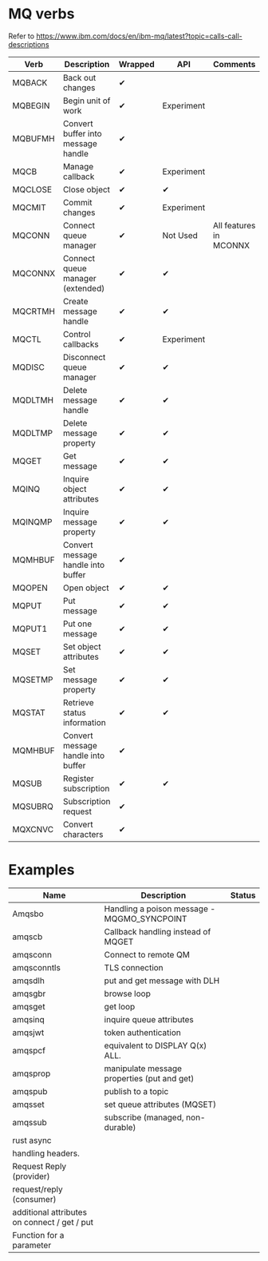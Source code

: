 
MQ verbs
========

Refer to <https://www.ibm.com/docs/en/ibm-mq/latest?topic=calls-call-descriptions>

| Verb    | Description                         | Wrapped  | API | Comments |
|---------|-------------------------------------|----------|----------|-|
| MQBACK  | Back out changes                    | ✔ |   |  |
| MQBEGIN | Begin unit of work                  | ✔ | Experiment | |
| MQBUFMH | Convert buffer into message handle  | ✔ |   |  |
| MQCB    | Manage callback                     | ✔ | Experiment | |
| MQCLOSE | Close object                        | ✔ | ✔ |  |
| MQCMIT  | Commit changes                      | ✔ | Experiment | |
| MQCONN  | Connect queue manager               | ✔ | Not Used | All features in MCONNX |
| MQCONNX | Connect queue manager (extended)    | ✔ | ✔ |  |
| MQCRTMH | Create message handle               | ✔ | ✔ |  |
| MQCTL   | Control callbacks                   | ✔ | Experiment | |
| MQDISC  | Disconnect queue manager            | ✔ | ✔ |  |
| MQDLTMH | Delete message handle               | ✔ | ✔ |  |
| MQDLTMP | Delete message property             | ✔ | ✔ |  |
| MQGET   | Get message                         | ✔ | ✔ |  |
| MQINQ   | Inquire object attributes           | ✔ | ✔ |  |
| MQINQMP | Inquire message property            | ✔ | ✔ |  |
| MQMHBUF | Convert message handle into buffer  | ✔ |   |  |
| MQOPEN  | Open object                         | ✔ | ✔ |  |
| MQPUT   | Put message                         | ✔ | ✔ |  |
| MQPUT1  | Put one message                     | ✔ | ✔ |  |
| MQSET   | Set object attributes               | ✔ | ✔ |  |
| MQSETMP | Set message property                | ✔ | ✔ |  |
| MQSTAT  | Retrieve status information         | ✔ | ✔ |  |
| MQMHBUF | Convert message handle into buffer  | ✔ |   |  |
| MQSUB   | Register subscription               | ✔ | ✔ |  |
| MQSUBRQ | Subscription request                | ✔ |   |  |
| MQXCNVC | Convert characters                  | ✔ |   |  |

Examples
========

| Name              | Description                        | Status |
|-------------------|------------------------------------|--------|
| Amqsbo            | Handling a poison message - MQGMO_SYNCPOINT | |
| amqscb            | Callback handling instead of MQGET | |
| amqsconn          |  Connect to remote QM             | |
| amqsconntls       | TLS connection                    | |
| amqsdlh           | put and get message with DLH      | |
| amqsgbr           | browse loop                       | |
| amqsget           | get loop                          | |
| amqsinq           | inquire queue attributes          | |
| amqsjwt           | token authentication              | |
| amqspcf           | equivalent to DISPLAY Q(x) ALL.   | |
| amqsprop          | manipulate message properties (put and get) | |
| amqspub           | publish to a topic                | |
| amqsset           | set queue attributes (MQSET)      | |
| amqssub           | subscribe (managed, non-durable)  | |
| rust async        | | |
| handling headers. | | |
| Request Reply (provider) | | |
| request/reply (consumer) | | |
| additional attributes on connect / get / put | | |
| Function for a parameter | | |
